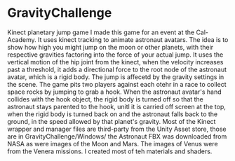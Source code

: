 # GravityChallenge
Kinect planetary jump game
I made this game for an event at the Cal-Academy. 
It uses kinect tracking to animate astronaut avatars. The idea is to
show how high you might jump on the moon or other planets, with their respective 
gravities factoring into the force of your actual jump.
It uses the vertical motion of the hip joint from the kinect, when the velocity 
increases past a threshold, it adds a directional force to the root node of the 
astronaut avatar, which is a rigid body. The jump is affecetd by the gravity
settings in the scene. 
The game pits two players against each otehr in a race to collect space rocks
by jumping to grab a hook. When the astronaut avatar's hand collides with the hook object, 
the rigid body is turned off so that the astronaut stays parented to the hook, 
unitl it is carried off screen at the top, when the rigid body is turned back on
and the astronaut falls back to the ground, in the speed allowed by that planet's gravity.
Most of the Kinect wrapper and manager files are third-party from the Unity Asset store,
those are in GravityChallenge/Windows/
the Astronaut FBX was downloaded from NASA as were images of the Moon and Mars. 
The images of Venus were from the Venera missions.
I created most of teh materials and shaders.



